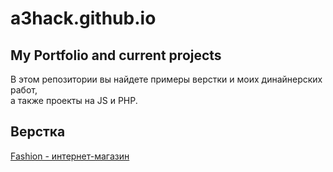# a3hack.github.io
## My Portfolio and current projects  

В этом репозитории вы найдете примеры верстки и моих динайнерских работ,  
а также проекты на JS и PHP.  

## Верстка  

[Fashion - интернет-магазин](https://a3hack.github.io/fashion/)
